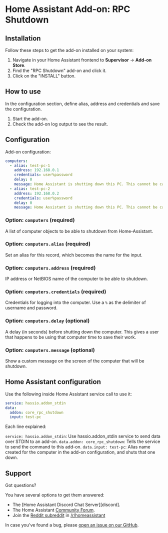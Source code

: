 # Home Assistant Add-on: RPC Shutdown

## Installation

Follow these steps to get the add-on installed on your system:

1. Navigate in your Home Assistant frontend to **Supervisor** -> **Add-on Store**.
2. Find the "RPC Shutdown" add-on and click it.
3. Click on the "INSTALL" button.

## How to use

In the configuration section, define alias, address and credentials and save the configuration.

1. Start the add-on.
2. Check the add-on log output to see the result.

## Configuration

Add-on configuration:

```yaml
computers:
  - alias: test-pc-1
    address: 192.168.0.1
    credentials: user%password
    delay: 0
    message: Home Assistant is shutting down this PC. This cannot be canceled. Please save your work!
  - alias: test-pc-2
    address: 192.168.0.2
    credentials: user%password
    delay: 0
    message: Home Assistant is shutting down this PC. This cannot be canceled. Please save your work!
```

### Option: `computers` (required)

A list of computer objects to be able to shutdown from Home-Assistant.

### Option: `computers.alias` (required)

Set an alias for this record, which becomes the name for the input.

### Option: `computers.address` (required)

IP address or NetBIOS name of the computer to be able to shutdown.

### Option:  `computers.credentials` (required)

Credentials for logging into the computer.
Use a `%` as the delimiter of username and password.

### Option:  `computers.delay` (optional)

A delay (in seconds) before shutting down the computer. This gives a user that happens to be using that computer time to save their work.

### Option:  `computers.message` (optional)

Show a custom message on the screen of the computer that will be shutdown.

## Home Assistant configuration

Use the following inside Home Assistant service call to use it:

```yaml
service: hassio.addon_stdin
data:
  addon: core_rpc_shutdown
  input: test-pc
```

Each line explained:

`service: hassio.addon_stdin`: Use hassio.addon_stdin service to send data over STDIN to an add-on.
`data.addon: core_rpc_shutdown`: Tells the service to send the command to this add-on.
`data.input: test-pc`: Alias name created for the computer in the add-on configuration, and shuts that one down.

## Support

Got questions?

You have several options to get them answered:

- The [Home Assistant Discord Chat Server][discord].
- The Home Assistant [Community Forum][forum].
- Join the [Reddit subreddit][reddit] in [/r/homeassistant][reddit]

In case you've found a bug, please [open an issue on our GitHub][issue].

[forum]: https://community.home-assistant.io
[issue]: https://github.com/home-assistant/hassio-addons/issues
[reddit]: https://reddit.com/r/homeassistant
[repository]: https://github.com/hassio-addons/repository